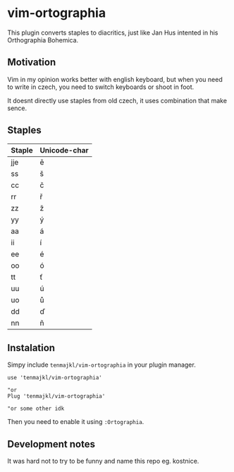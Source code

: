 # vim-ortographia

This plugin converts staples to diacritics, just like Jan Hus intented in his Orthographia Bohemica.

## Motivation

Vim in my opinion works better with english keyboard, but when you need to write in czech, you need to switch keyboards or shoot in foot.

It doesnt directly use staples from old czech, it uses combination that make sence.

## Staples

| Staple | Unicode-char | 
|--------|--------------|
| jje    | ě            | 
| ss     | š            | 
| cc     | č            | 
| rr     | ř            |
| zz     | ž            |
| yy     | ý            |
| aa     | á            |
| ii     | í            |
| ee     | é            |
| oo     | ó            |
| tt     | ť            |
| uu     | ú            |
| uo     | ů            |
| dd     | ď            |
| nn     | ň            |

## Instalation

Simpy include `tenmajkl/vim-ortographia` in your plugin manager.

```vim
use 'tenmajkl/vim-ortographia'

"or
Plug 'tenmajkl/vim-ortographia'

"or some other idk
```

Then you need to enable it using `:Ortographia`.

## Development notes

It was hard not to try to be funny and name this repo eg. kostnice.
